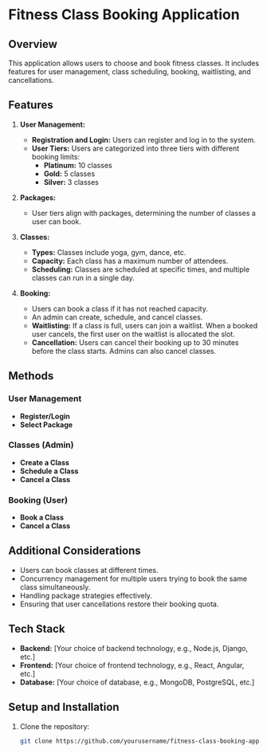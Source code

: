 # Fitness Class Booking Application

## Overview
This application allows users to choose and book fitness classes. It includes features for user management, class scheduling, booking, waitlisting, and cancellations.

## Features
1. **User Management:**
   - **Registration and Login:** Users can register and log in to the system.
   - **User Tiers:** Users are categorized into three tiers with different booking limits:
     - **Platinum:** 10 classes
     - **Gold:** 5 classes
     - **Silver:** 3 classes

2. **Packages:**
   - User tiers align with packages, determining the number of classes a user can book.

3. **Classes:**
   - **Types:** Classes include yoga, gym, dance, etc.
   - **Capacity:** Each class has a maximum number of attendees.
   - **Scheduling:** Classes are scheduled at specific times, and multiple classes can run in a single day.

4. **Booking:**
   - Users can book a class if it has not reached capacity.
   - An admin can create, schedule, and cancel classes.
   - **Waitlisting:** If a class is full, users can join a waitlist. When a booked user cancels, the first user on the waitlist is allocated the slot.
   - **Cancellation:** Users can cancel their booking up to 30 minutes before the class starts. Admins can also cancel classes.

## Methods

### User Management
- **Register/Login**
- **Select Package**

### Classes (Admin)
- **Create a Class**
- **Schedule a Class**
- **Cancel a Class**

### Booking (User)
- **Book a Class**
- **Cancel a Class**

## Additional Considerations
- Users can book classes at different times.
- Concurrency management for multiple users trying to book the same class simultaneously.
- Handling package strategies effectively.
- Ensuring that user cancellations restore their booking quota.

## Tech Stack
- **Backend:** [Your choice of backend technology, e.g., Node.js, Django, etc.]
- **Frontend:** [Your choice of frontend technology, e.g., React, Angular, etc.]
- **Database:** [Your choice of database, e.g., MongoDB, PostgreSQL, etc.]

## Setup and Installation
1. Clone the repository:
   ```bash
   git clone https://github.com/yourusername/fitness-class-booking-app.git
